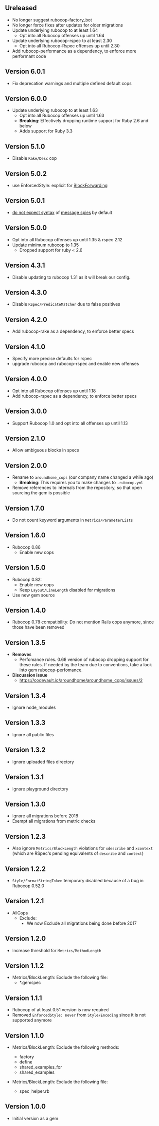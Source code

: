 ## Ureleased

* No longer suggest rubocop-factory_bot
* No longer force fixes after updates for older migrations
* Update underlying rubocop to at least 1.64
  * Opt into all Rubocop offenses up until 1.64
* Update underlying rubocop-rspec to at least 2.30
  * Opt into all Rubocop-Rspec offenses up until 2.30
* Add rubocop-performance as a dependency, to enforce more performant code

## Version 6.0.1

* Fix deprecation warnings and multiple defined default cops

## Version 6.0.0

* Update underlying rubocop to at least 1.63
    * Opt into all Rubocop offenses up until 1.63
    * **Breaking**: Effectively dropping runtime support for Ruby 2.6 and below
    * Adds support for Ruby 3.3

## Version 5.1.0

* Disable `Rake/Desc` cop

## Version 5.0.2
* use EnforcedStyle: explicit for [BlockForwarding](https://www.rubydoc.info/gems/rubocop/RuboCop/Cop/Naming/BlockForwarding)

## Version 5.0.1
* [do not expect syntax](https://www.rubydoc.info/gems/rubocop-rspec/1.10.0/RuboCop/Cop/RSpec/MessageSpies) of [message spies](https://relishapp.com/rspec/rspec-mocks/docs/basics/spies) by default

## Version 5.0.0
* Opt into all Rubocop offenses up until 1.35 & rspec 2.12
* Update minimum rubocop to 1.35
  * Dropped support for ruby < 2.6

## Version 4.3.1
* Disable updating to rubocop 1.31 as it will break our config.

## Version 4.3.0
* Disable `RSpec/PredicateMatcher` due to false positives

## Version 4.2.0
* Add rubocop-rake as a dependency, to enforce better specs

## Version 4.1.0
* Specify more precise defaults for rspec
* upgrade rubocop and rubocop-rspec and enable new offenses

## Version 4.0.0
* Opt into all Rubocop offenses up until 1.18
* Add rubocop-rspec as a dependency, to enforce better specs

## Version 3.0.0

* Support Rubocop 1.0 and opt into all offenses up until 1.13

## Version 2.1.0

* Allow ambiguous blocks in specs

## Version 2.0.0

* Rename to `aroundhome_cops` (our company name changed a while ago)
    * **Breaking**: This requires you to make changes to `.rubocop.yml`
* Remove references to internals from the repository, so that open sourcing
  the gem is possible

## Version 1.7.0

* Do not count keyword arguments in `Metrics/ParameterLists`

## Version 1.6.0

* Rubocop 0.86
    * Enable new cops

## Version 1.5.0

* Rubocop 0.82:
    * Enable new cops
    * Keep `Layout/LineLength` disabled for migrations
* Use new gem source

## Version 1.4.0

* Rubocop 0.78 compatibility: Do not mention Rails cops anymore, since those have been removed

## Version 1.3.5

* **Removes**
  * Perfomance rules. 0.68 version of rubocop dropping support for these rules. If needed by the team due to conventions, take a look into gem rubocop-perfomance.
* **Discussion issue**
  * https://codevault.io/aroundhome/aroundhome_cops/issues/2

## Version 1.3.4

* Ignore node_modules

## Version 1.3.3

* Ignore all public files

## Version 1.3.2

* Ignore uploaded files directory

## Version 1.3.1

* Ignore playground directory

## Version 1.3.0

* Ignore all migrations before 2018
* Exempt all migrations from metric checks

## Version 1.2.3

* Also ignore `Metrics/BlockLength` violations for `xdescribe` and `xcontext`
  (which are RSpec's pending equivalents of `describe` and `context`)

## Version 1.2.2

* `Style/FormatStringToken` temporary disabled because of a bug in Rubocop 0.52.0

## Version 1.2.1

* AllCops
  * Exclude:
    * We now Exclude all migrations being done before 2017
## Version 1.2.0

* Increase threshold for `Metrics/MethodLength`

## Version 1.1.2

* Metrics/BlockLength: Exclude the following file:
  - \*.gemspec

## Version 1.1.1

* Rubocop of at least 0.51 version is now required
* Removed `EnforcedStyle: never` from `Style/Encoding` since it is not supported anymore

## Version 1.1.0

* Metrics/BlockLength: Exclude the following methods:
  - factory
  - define
  - shared_examples_for
  - shared_examples

* Metrics/BlockLength: Exclude the following file:
  - spec_helper.rb


## Version 1.0.0

* Initial version as a gem
